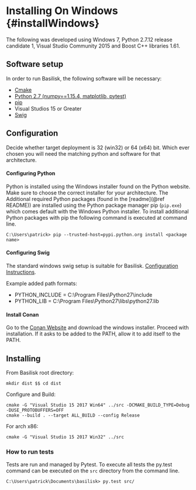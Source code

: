 # Installing On Windows {#installWindows}

The following was developed using Windows 7, Python 2.7.12 release candidate 1, Visual Studio Community 2015 and Boost C++ libraries 1.61.

## Software setup

In order to run Basilisk, the following software will be necessary:

* [Cmake](https://cmake.org/)
* [Python 2.7 (numpy==1.15.4, matplotlib, pytest)](https://www.python.org/downloads/mac-osx/)
* [pip](https://pip.pypa.io/en/stable/installing/)
* Visual Studios 15 or Greater
* [Swig](http://www.swig.org/download.html)



## Configuration
Decide whether target deployment is 32 (win32) or 64 (x64) bit. Which ever chosen you will need the matching python and software for that architecture.

#### Configuring Python

Python is installed using the Windows installer found on the Python website. Make sure to choose the correct installer for your architecture. The Additional required Python packages (found in the [readme](@ref README)) are installed using the Python package manager pip (`pip.exe`) which comes default with the Windows Python installer. To install additional Python packages with pip the following command is executed at command line.

```
C:\Users\patrick> pip --trusted-host=pypi.python.org install <package name>
```


#### Configuring Swig

The standard windows swig setup is suitable for Basilisk. [Configuration Instructions](http://www.swig.org/Doc1.3/Windows.html#Windows_swig_exe).

Example added path formats:

* PYTHON_INCLUDE = C:\Program Files\Python27\include
* PYTHON_LIB = C:\Program Files\Python27\libs\python27.lib


#### Install Conan
Go to the [Conan Website](https://conan.io/downloads.html) and download the windows installer. Proceed with installation. If it asks to be added to the PATH, allow it to add itself to the PATH.

## Installing

From Basilisk root directory:
```
mkdir dist $$ cd dist
```
Configure and Build:
```
cmake -G "Visual Studio 15 2017 Win64" ../src -DCMAKE_BUILD_TYPE=Debug -DUSE_PROTOBUFFERS=OFF
cmake --build . --target ALL_BUILD --config Release
```
For arch x86:
```
cmake -G "Visual Studio 15 2017 Win32" ../src
```

### How to run tests

Tests are run and managed by Pytest. To execute all tests the py.test command can be executed on the `src` directory from the command line.

```
C:\Users\patrick\Documents\basilisk> py.test src/
```
